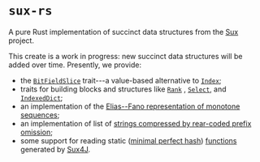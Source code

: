 # `sux-rs`

A pure Rust implementation of succinct data structures from the [Sux](https://sux.di.unimi.it/) project.

This create is a work in progress: new succinct data structures will be added over time. Presently,
we provide:

- the [`BitFieldSlice`](crate::traits::vslice::BitFieldSlice) trait---a value-based alternative to [`Index`](core::ops::Index);
- traits for building blocks and structures like [`Rank`](crate::traits::rank_sel::Rank) , 
  [`Select`](crate::traits::rank_sel::Select), and [`IndexedDict`](crate::traits::indexed_dict::IndexedDict);
- an implementation of the [Elias--Fano representation of monotone sequences](crate::dict::elias_fano::EliasFano);
- an implementation of list of [strings compressed by rear-coded prefix omission](crate::dict::rear_coded_list::RearCodedList);
- some support for reading static ([minimal perfect hash](crate::mph::gov::GOVMPH)) [functions](crate::sf::gov3::GOV3)
  generated by [Sux4J](<http://sux4j.di.unimi.it/>).
